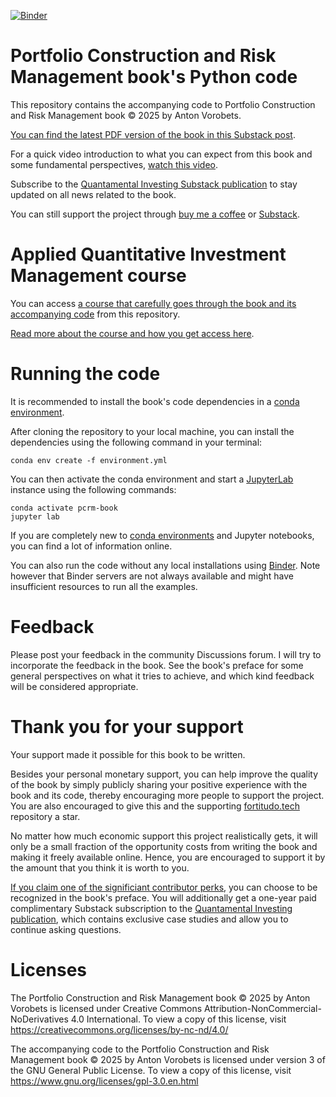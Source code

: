 [![Binder](https://mybinder.org/badge_logo.svg)](https://mybinder.org/v2/gh/fortitudo-tech/pcrm-book/HEAD?urlpath=%2Fdoc%2Ftree%2F%2Fcode)

# Portfolio Construction and Risk Management book's Python code
This repository contains the accompanying code to Portfolio Construction and Risk
Management book © 2025 by Anton Vorobets.

[You can find the latest PDF version of the book in this Substack post](https://antonvorobets.substack.com/p/pcrm-book).

For a quick video introduction to what you can expect from this book and some
fundamental perspectives, [watch this video](https://antonvorobets.substack.com/p/anton-vorobets-next-generation-investment-framework).

Subscribe to the [Quantamental Investing Substack publication](https://antonvorobets.substack.com)
to stay updated on all news related to the book.

You can still support the project through [buy me a coffee](https://buymeacoffee.com/antonvorobets)
or [Substack](https://antonvorobets.substack.com).

# Applied Quantitative Investment Management course
You can access [a course that carefully goes through the book and its accompanying
code](https://antonvorobets.substack.com/t/course) from this repository.

[Read more about the course and how you get access here](https://antonvorobets.substack.com/p/course-q-and-a).

# Running the code
It is recommended to install the book's code dependencies in a 
[conda environment](https://conda.io/projects/conda/en/latest/user-guide/concepts/environments.html).

After cloning the repository to your local machine, you can install the dependencies
using the following command in your terminal:

    conda env create -f environment.yml

You can then activate the conda environment and start a [JupyterLab](https://jupyter.org/)
instance using the following commands:

    conda activate pcrm-book
    jupyter lab

If you are completely new to [conda environments](https://conda.io/projects/conda/en/latest/user-guide/tasks/manage-environments.html)
and Jupyter notebooks, you can find a lot of information online.

You can also run the code without any local installations using [Binder](https://mybinder.org/v2/gh/fortitudo-tech/pcrm-book/HEAD?urlpath=%2Fdoc%2Ftree%2F%2Fcode).
Note however that Binder servers are not always available and might have
insufficient resources to run all the examples.

# Feedback
Please post your feedback in the community Discussions forum. I will try to
incorporate the feedback in the book. See the book's preface for some general
perspectives on what it tries to achieve, and which kind feedback will
be considered appropriate.

# Thank you for your support
Your support made it possible for this book to be written.

Besides your personal monetary support, you can help improve the quality of the
book by simply publicly sharing your positive experience with the book and its code,
thereby encouraging more people to support the project. You
are also encouraged to give this and the supporting
[fortitudo.tech](https://github.com/fortitudo-tech/fortitudo.tech)
repository a star.

No matter how much economic support this project realistically gets, it will only
be a small fraction of the opportunity costs from writing the book and making it
freely available online. Hence, you are encouraged to support it by the amount that
you think it is worth to you.

[If you claim one of the significiant contributor perks](https://igg.me/at/pcrm-book),
you can choose to be recognized in the book's preface. You will additionally get a one-year
paid complimentary Substack subscription to the [Quantamental Investing publication](https://antonvorobets.substack.com),
which contains exclusive case studies and allow you to continue asking questions.

# Licenses
The Portfolio Construction and Risk Management book © 2025 by Anton Vorobets is licensed
under Creative Commons Attribution-NonCommercial-NoDerivatives 4.0 International. To view
a copy of this license, visit https://creativecommons.org/licenses/by-nc-nd/4.0/

The accompanying code to the Portfolio Construction and Risk Management book © 2025 by
Anton Vorobets is licensed under version 3 of the GNU General Public License. To view
a copy of this license, visit https://www.gnu.org/licenses/gpl-3.0.en.html
